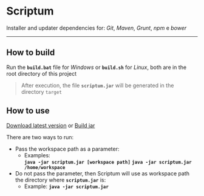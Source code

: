 # Scriptum

Installer and updater dependencies for: _Git_, _Maven_, _Grunt_, _npm_ e _bower_ 

-----

## How to build

Run the __`build.bat`__ file for _Windows_ or __`build.sh`__ for _Linux_, both are in the root directory of this project

> After execution, the file __`scriptum.jar`__ will be generated in the directory `target`
  
## How to use

[Download latest version](https://github.com/Gaboso/Scriptum/releases/latest "latest version") or [Build jar](#how-to-build "build project")

There are two ways to run:
* Pass the workspace path as a parameter:
    * Examples:     
            __`java -jar scriptum.jar [workspace path]`__
            __`java -jar scriptum.jar /home/workspace`__
* Do not pass the parameter, then Scriptum will use as workspace path the directory where __`scriptum.jar`__ is:
    * Example: __`java -jar scriptum.jar`__
